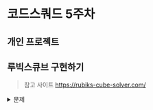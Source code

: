 # 코드스쿼드 5주차
## 개인 프로젝트

## 루빅스큐브 구현하기
> 참고 사이트 https://rubiks-cube-solver.com/

<details>
<summary>문제</summary>
<div markdown="1">

## 문제 설명
- 큐브는 W, B, G, Y, O, R의 6가지 색깔을 가지고 있다.
- 입력: 각 조작법을 한 줄로 입력받는다.
- 출력: 큐브의 6면을 펼친 상태로 출력한다.
- Q를 입력받으면 프로그램을 종료하고, 조작 받은 명령의 갯수를 출력시킨다.

## 큐브의 초기 상태
```
              B B B
              B B B
              B B B

W W W     O O O     G G G     Y Y Y
W W W     O O O     G G G     Y Y Y
W W W     O O O     G G G     Y Y Y

              R R R
              R R R
              R R R
```
## 프로그램 예시
```
(초기 상태 출력)

CUBE> FRR'U2R

F
(큐브상태)

R
(큐브상태)

...

R
(큐브상태)

CUBE> Q
경과시간: 00:31 //추가 구현 항목
조작갯수: 6
이용해주셔서 감사합니다. 뚜뚜뚜.
```

## 추가 구현 기능
- 프로그램 종료 시 경과 시간 출력
- 큐브의 무작위 섞기 기능
- 모든 면을 맞추면 축하 메시지와 함께 프로그램을 자동 종료
  
## 3단계 코딩 요구사항
- 가능한 한 커밋을 자주 하고 구현의 의미가 명확하게 전달되도록 커밋 메시지를 작성할 것
- 함수나 메소드는 한 번에 한 가지 일을 하고 가능하면 20줄이 넘지 않도록 구현한다.
- 함수나 메소드의 들여쓰기를 가능하면 적게(3단계까지만) 할 수 있도록 노력해 본다.
```
function main() {
    for() { // 들여쓰기 1단계
        if() { // 들여쓰기 2단계
            return; // 들여쓰기 3단계
        }
    }
}
```
</div>
</details>
